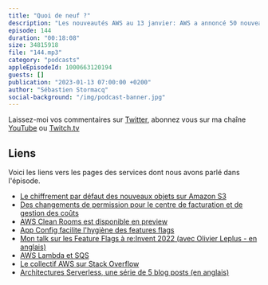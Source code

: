 ```yaml
---
title: "Quoi de neuf ?"
description: "Les nouveautés AWS au 13 janvier: AWS a annoncé 50 nouveautés depuis le 1er janvier. J'en ai épinglé 5 qui pourraient être intéressantes pour les builders que vous êtes. Deux d'entres-elles concernent des changements dans des services essentiels et historiques que sont IAM et S3. On parlera d'un nouveau service en preview et je terminerai avec StackOverflow et un blog post sur les architectures serverless."
episode: 144
duration: "00:18:08"
size: 34815918
file: "144.mp3"
category: "podcasts"
appleEpisodeId: 1000663120194
guests: []
publication: "2023-01-13 07:00:00 +0200"
author: "Sébastien Stormacq"
social-background: "/img/podcast-banner.jpg"
---
```


Laissez-moi vos commentaires sur [Twitter](https://twitter.com/sebsto), abonnez vous sur ma chaîne [YouTube](https://www.youtube.com/sebsto) ou [Twitch.tv](https://www.twitch.tv/sebAWS)

## Liens

Voici les liens vers les pages des services dont nous avons parlé dans l'épisode.

- [Le chiffrement par défaut des nouveaux objets sur Amazon S3](https://aws.amazon.com/blogs/aws/amazon-s3-encrypts-new-objects-by-default/)
- [Des changements de permission pour le centre de facturation et de gestion des coûts](https://aws.amazon.com/blogs/aws-cloud-financial-management/changes-to-aws-billing-cost-management-and-account-consoles-permissions/)
- [AWS Clean Rooms est disponible en preview](https://aws.amazon.com/about-aws/whats-new/2023/01/aws-clean-rooms-now-available-preview/)
- [App Config facilite l'hygiène des features flags](https://aws.amazon.com/about-aws/whats-new/2023/01/aws-appconfig-tracking-stale-feature-flags-code-hygiene/)
- [Mon talk sur les Feature Flags à re:Invent 2022 (avec Olivier Leplus - en anglais)](https://www.youtube.com/watch?v=uouw9QxVrE8&list=PLZ_TUMnTqfu807CK1WZis4h89umhDapCE)
- [AWS Lambda et SQS](https://aws.amazon.com/about-aws/whats-new/2023/01/aws-lambda-maximum-concurrency-amazon-sqs-event-source/)
- [Le collectif AWS sur Stack Overflow](https://stackoverflow.com/collectives/aws)
- [Architectures Serverless, une série de 5 blog posts (en anglais)](https://dev.to/aws-builders/aws-step-functions-in-depth-serverless-5e4i)